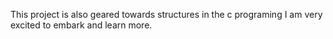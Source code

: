 This project is also geared towards structures in the c programing
I am very excited to embark and learn more.

